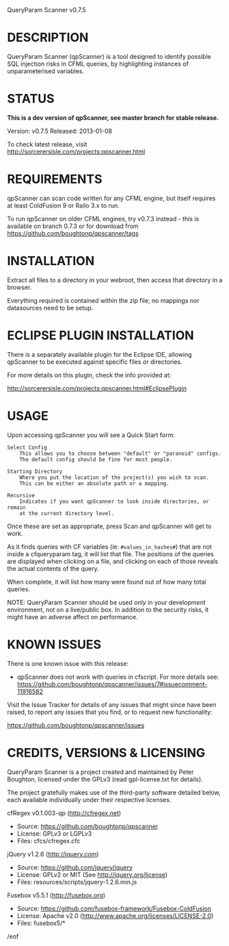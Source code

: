 QueryParam Scanner v0.7.5


DESCRIPTION
===========

QueryParam Scanner (qpScanner) is a tool designed to identify possible SQL 
injection risks in CFML queries, by highlighting instances of unparameterised 
variables.



STATUS
======

**This is a dev version of qpScanner, see master branch for stable release.**

Version: v0.7.5
Released: 2013-01-08

To check latest release, visit http://sorcerersisle.com/projects:qpscanner.html



REQUIREMENTS
============

qpScanner can scan code written for any CFML engine, but itself requires 
at least ColdFusion 9 or Railo 3.x to run.

To run qpScanner on older CFML engines, try v0.7.3 instead - this is available
on branch 0.7.3 or for download from https://github.com/boughtonp/qpscanner/tags  



INSTALLATION
============

Extract all files to a directory in your webroot, then access that directory in 
a browser.

Everything required is contained within the zip file; no mappings nor 
datasources need to be setup.



ECLIPSE PLUGIN INSTALLATION
===========================

There is a separately available plugin for the Eclipse IDE, allowing qpScanner 
to be executed against specific files or directories.

For more details on this plugin, check the info provided at:

  http://sorcerersisle.com/projects:qpscanner.html#EclipsePlugin



USAGE
=====

Upon accessing qpScanner you will see a Quick Start form:

	Select Config
		This allows you to choose between "default" or "paranoid" configs.
		The default config should be fine for most people.

	Starting Directory
		Where you put the location of the project(s) you wish to scan.
		This can be either an absolute path or a mapping.

	Recursive
		Indicates if you want qpScanner to look inside directories, or remain
		at the current directory level.


Once these are set as appropriate, press Scan and qpScanner will get to work.

As it finds queries with CF variables (ie: `#values_in_hashes#`) that are not
inside a cfqueryparam tag, it will list that file. The positions of the queries 
are displayed when clicking on a file, and clicking on each of those reveals the 
actual contents of the query.

When complete, it will list how many were found out of how many total queries.


NOTE: QueryParam Scanner should be used *only* in your development environment,
not on a live/public box. In addition to the security risks, it might have an
adverse affect on performance.



KNOWN ISSUES
============

There is one known issue with this release:

* qpScanner does not work with queries in cfscript. For more details see:
  https://github.com/boughtonp/qpscanner/issues/7#issuecomment-11916582

Visit the Issue Tracker for details of any issues that might since have been 
raised, to report any issues that you find, or to request new functionality:

  https://github.com/boughtonp/qpscanner/issues



CREDITS, VERSIONS & LICENSING
=============================

QueryParam Scanner is a project created and maintained by Peter Boughton, 
licensed under the GPLv3 (read gpl-license.txt for details).

The project gratefully makes use of the third-party software detailed below, 
each available individually under their respective licenses.

cfRegex v0.1.003-qp (http://cfregex.net)
* Source: https://github.com/boughtonp/qpscanner
* License: GPLv3 or LGPLv3
* Files: cfcs/cfregex.cfc

jQuery v1.2.6 (http://jquery.com)
* Source: https://github.com/jquery/jquery
* License: GPLv2 or MIT (See http://jquery.org/license)
* Files: resources/scripts/jquery-1.2.6.min.js

Fusebox v5.5.1 (http://fusebox.org)
* Source: https://github.com/fusebox-framework/Fusebox-ColdFusion
* License: Apache v2.0 (http://www.apache.org/licenses/LICENSE-2.0) 
* Files: fusebox5/*


/eof
